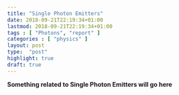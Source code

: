 ```yaml
---
title: "Single Photon Emitters"
date: 2018-09-21T22:19:34+01:00
lastmod: 2018-09-21T22:19:34+01:00
tags : [ "Photons", "report" ]
categories : [ "physics" ]
layout: post
type:  "post"
highlight: true
draft: true
---
```


**Something related to Single Photon Emitters will go here**
